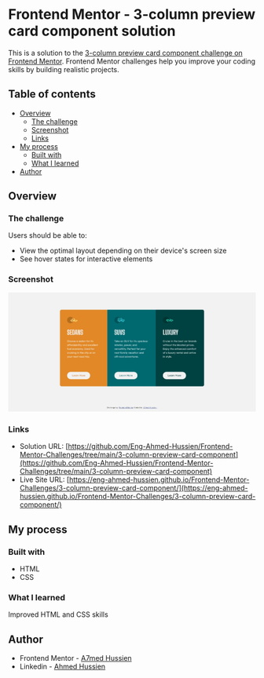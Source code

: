 # Frontend Mentor - 3-column preview card component solution

This is a solution to the [3-column preview card component challenge on Frontend Mentor](https://www.frontendmentor.io/challenges/3column-preview-card-component-pH92eAR2-). Frontend Mentor challenges help you improve your coding skills by building realistic projects.

## Table of contents

- [Overview](#overview)
  - [The challenge](#the-challenge)
  - [Screenshot](#screenshot)
  - [Links](#links)
- [My process](#my-process)
  - [Built with](#built-with)
  - [What I learned](#what-i-learned)
- [Author](#author)

## Overview

### The challenge

Users should be able to:

- View the optimal layout depending on their device's screen size
- See hover states for interactive elements

### Screenshot

![Screenshot](./images/Screenshot.jpeg)

### Links

- Solution URL: [https://github.com/Eng-Ahmed-Hussien/Frontend-Mentor-Challenges/tree/main/3-column-preview-card-component](https://github.com/Eng-Ahmed-Hussien/Frontend-Mentor-Challenges/tree/main/3-column-preview-card-component)
- Live Site URL: [https://eng-ahmed-hussien.github.io/Frontend-Mentor-Challenges/3-column-preview-card-component/](https://eng-ahmed-hussien.github.io/Frontend-Mentor-Challenges/3-column-preview-card-component/)

## My process

### Built with

- HTML
- CSS

### What I learned

Improved HTML and CSS skills

## Author

- Frontend Mentor - [A7med Hussien](https://www.frontendmentor.io/profile/Eng-Ahmed-Hussien)
- Linkedin - [Ahmed Hussien](https://www.linkedin.com/in/ahmed-hussien-front-end-developer/)
